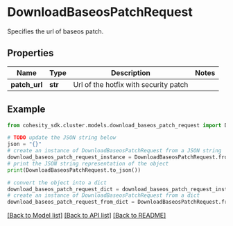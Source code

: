 # DownloadBaseosPatchRequest

Specifies the url of baseos patch.

## Properties

Name | Type | Description | Notes
------------ | ------------- | ------------- | -------------
**patch_url** | **str** | Url of the hotfix with security patch | 

## Example

```python
from cohesity_sdk.cluster.models.download_baseos_patch_request import DownloadBaseosPatchRequest

# TODO update the JSON string below
json = "{}"
# create an instance of DownloadBaseosPatchRequest from a JSON string
download_baseos_patch_request_instance = DownloadBaseosPatchRequest.from_json(json)
# print the JSON string representation of the object
print(DownloadBaseosPatchRequest.to_json())

# convert the object into a dict
download_baseos_patch_request_dict = download_baseos_patch_request_instance.to_dict()
# create an instance of DownloadBaseosPatchRequest from a dict
download_baseos_patch_request_from_dict = DownloadBaseosPatchRequest.from_dict(download_baseos_patch_request_dict)
```
[[Back to Model list]](../README.md#documentation-for-models) [[Back to API list]](../README.md#documentation-for-api-endpoints) [[Back to README]](../README.md)


